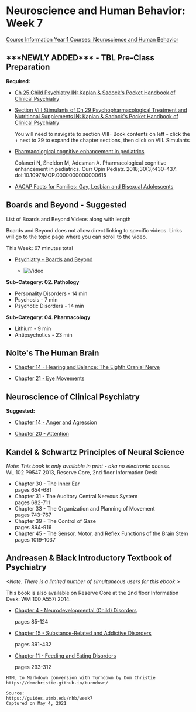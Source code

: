 # Neuroscience and Human Behavior: Week 7

[Course Information Year 1 Courses: Neuroscience and Human Behavior](/usmle/nhb/course-information.md)

## \*\*\*NEWLY ADDED\*\*\* - TBL Pre-Class Preparation

**Required:**

*   [Ch 25 Child Psychiatry IN: Kaplan & Sadock's Pocket Handbook of Clinical Psychiatry](http://libux.utmb.edu/login?url=http://ovidsp.ovid.com.libux.utmb.edu/ovidweb.cgi?T=JS&CSC=Y&NEWS=N&PAGE=booktext&D=books2&AN=02050025/6th_Edition/2&XPATH=/OVIDBOOK%5b1%5d/TXTBKBD%5b1%5d/CHAPTER%5b25%5d)
    
*   [Section VIII Stimulants of Ch 29 Psychopharmacological Treatment and Nutritional Supplements IN: Kaplan & Sadock's Pocket Handbook of Clinical Psychiatry](http://libux.utmb.edu/login?url=http://ovidsp.ovid.com.libux.utmb.edu/ovidweb.cgi?T=JS&CSC=Y&NEWS=N&PAGE=booktext&D=books&AN=02050025/6th_Edition/2&XPATH=/OVIDBOOK%5b1%5d/TXTBKBD%5b1%5d/CHAPTER%5b29%5d)
    
    You will need to navigate to section VIII- Book contents on left - click the + next to 29 to expand the chapter sections, then click on VIII. Simulants
    
*   [Pharmacological cognitive enhancement in pediatrics](http://libux.utmb.edu/login?url=http://ovidsp.ovid.com/ovidweb.cgi?T=JS&CSC=Y&NEWS=N&PAGE=fulltext&D=ovft&AN=00008480-201806000-00020&PDF=y)
    
    Colaneri N, Sheldon M, Adesman A. Pharmacological cognitive enhancement in pediatrics. Curr Opin Pediatr. 2018;30(3):430-437. doi:10.1097/MOP.0000000000000615
    
*   [AACAP Facts for Families: Gay, Lesbian and Bisexual Adolescents](https://www.aacap.org/AACAP/Families_and_Youth/Facts_for_Families/FFF-Guide/Gay-Lesbian-and-Bisexual-Adolescents-063.aspx)
    

## Boards and Beyond - Suggested

List of Boards and Beyond Videos along with length

Boards and Beyond does not allow direct linking to specific videos. Links will go to the topic page where you can scroll to the video.

This Week: 67 minutes total

*   [Psychiatry - Boards and Beyond](https://boardsbeyond.com/category/step-1/psychiatry1)
    
    *   ![Video](//libapps.s3.amazonaws.com/sites/998/icons/11712/PlayButton.png "Video  ")
    

**Sub-Category: 02. Pathology**

*   Personality Disorders - 14 min
*   Psychosis - 7 min
*   Psychotic Disorders - 14 min

**Sub-Category: 04. Pharmacology**

*   Lithium - 9 min
*   Antipsychotics - 23 min

## Nolte's The Human Brain

*   [Chapter 14 - Hearing and Balance: The Eighth Cranial Nerve](http://libux.utmb.edu/login?url=https://www.clinicalkey.com/#!/content/book/3-s2.0-B978032365398500014X)
    
*   [Chapter 21 - Eye Movements](http://libux.utmb.edu/login?url=https://www.clinicalkey.com/#!/content/book/3-s2.0-B9780323653985000217)
    

## Neuroscience of Clinical Psychiatry

**Suggested:**

*   [Chapter 14 - Anger and Agression](http://libux.utmb.edu/login?url=http://ovidsp.ovid.com/ovidweb.cgi?T=JS&CSC=Y&NEWS=N&PAGE=booktext&D=books2&AN=02070816/3rd_Edition/2&XPATH=/OVIDBOOK%5b1%5d/TXTBKBD%5b1%5d/DIVISIONA%5b3%5d/CHAPTER%5b4%5d)
    
*   [Chapter 20 - Attention](http://libux.utmb.edu/login?url=http://ovidsp.ovid.com/ovidweb.cgi?T=JS&CSC=Y&NEWS=N&PAGE=booktext&D=books2&AN=02070816/3rd_Edition/2&XPATH=/OVIDBOOK%5b1%5d/TXTBKBD%5b1%5d/DIVISIONA%5b3%5d/CHAPTER%5b10%5d)
    

## Kandel & Schwartz Principles of Neural Science

_Note:_ _This book is only available in print - aka no electronic access._   
WL 102 P9547 2013, Reserve Core, 2nd floor Information Desk

*   Chapter 30 - The Inner Ear  
    pages 654-681
*   Chapter 31 - The Auditory Central Nervous System  
    pages 682-711
*   Chapter 33 - The Organization and Planning of Movement  
    pages 743-767
*   Chapter 39 - The Control of Gaze  
    pages 894-916
*   Chapter 45 - The Sensor, Motor, and Reflex Functions of the Brain Stem  
    pages 1019-1037

## Andreasen & Black Introductory Textbook of Psychiatry

_<Note: There is a limited number of simultaneous users for this ebook_.>

This book is also available on Reserve Core at the 2nd floor Information Desk: WM 100 A557i 2014.

*   [Chapter 4 - Neurodevelopmental (Child) Disorders](http://libux.utmb.edu/login?url=https://www.r2library.com/resource/detail/1585624705/ch0004s0087)
    
    pages 85-124
    
*   [Chapter 15 - Substance-Related and Addictive Disorders](http://libux.utmb.edu/login?url=https://www.r2library.com/resource/detail/1585624705/ch0015s0316)
    
    pages 391-432
    
*   [Chapter 11 - Feeding and Eating Disorders](http://libux.utmb.edu/login?url=https://www.r2library.com/resource/detail/1585624705/ch0011s0253)
    
    pages 293-312

```
HTML to Markdown conversion with Turndown by Dom Christie
https://domchristie.github.io/turndown/

Source:
https://guides.utmb.edu/nhb/week7
Captured on May 4, 2021
```
